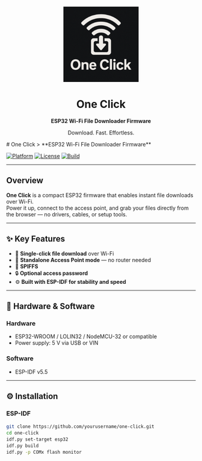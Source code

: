 <p align="center">
  <img src="assets/logo/one_click_logo.png" alt="One Click Logo" width="200"/>
</p>

<h1 align="center">One Click</h1>
<p align="center"><b>ESP32 Wi-Fi File Downloader Firmware</b></p>
<p align="center">Download. Fast. Effortless.</p>
# One Click
> **ESP32 Wi-Fi File Downloader Firmware**

[![Platform](https://img.shields.io/badge/platform-ESP32-blue?style=for-the-badge&logo=espressif)]()
[![License](https://img.shields.io/badge/license-MIT-green?style=for-the-badge)]()
[![Build](https://img.shields.io/badge/build-passing-success?style=for-the-badge)]()

---

## Overview
**One Click** is a compact ESP32 firmware that enables instant file downloads over Wi-Fi.  
Power it up, connect to the access point, and grab your files directly from the browser — no drivers, cables, or setup tools.

---

## ✨ Key Features
- 🚀 **Single-click file download** over Wi-Fi  
- 📡 **Standalone Access Point mode** — no router needed  
- 💾 **SPIFFS**  
- 🔒 **Optional access password**  
- ⚙️ **Built with ESP-IDF for stability and speed**  

---

## 🧩 Hardware & Software
### **Hardware**
- ESP32-WROOM / LOLIN32 / NodeMCU-32 or compatible  
- Power supply: 5 V via USB or VIN  

### **Software**
- ESP-IDF v5.5

---

## ⚙️ Installation
### **ESP-IDF**
```bash
git clone https://github.com/yourusername/one-click.git
cd one-click
idf.py set-target esp32
idf.py build
idf.py -p COMx flash monitor
